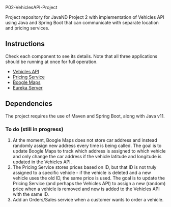 P02-VehiclesAPI-Project

Project repository for JavaND Project 2 with implementation of Vehicles API using Java and Spring Boot that can communicate with separate location and pricing services.

## Instructions

Check each component to see its details. Note that all three applications should be running at once for full operation.

- [Vehicles API](vehicles-api/README.md)
- [Pricing Service](pricing-service/README.md)
- [Boogle Maps](boogle-maps/README.md)
- [Eureka Server](serverEureka/README.md)

## Dependencies

The project requires the use of Maven and Spring Boot, along with Java v11.

### To do (still in progress)

1. At the moment, Boogle Maps does not store car address and instead randomly assign new address every time is being called. The goal is to update Boogle Maps to track which address is assigned to which vehicle and only change the car address if the vehicle latitude and longitude is updated in the Vehicles API.
2. The Pricing Service stores prices based on ID, but that ID is not truly assigned to a specific vehicle - if the vehicle is deleted and a new vehicle uses the old ID, the same price is used. The goal is to update the Pricing Service (and perhaps the Vehicles API) to assign a new (random) price when a vehicle is removed and new is added to the Vehicles API with the same ID.
3. Add an Orders/Sales service when a customer wants to order a vehicle.
